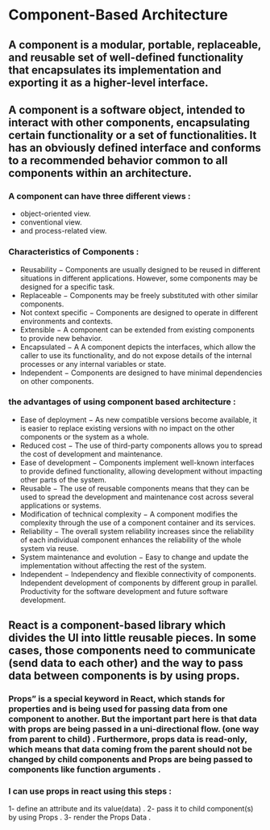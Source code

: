 # Component-Based Architecture
## A component is a modular, portable, replaceable, and reusable set of well-defined functionality that encapsulates its implementation and exporting it as a higher-level interface.
## A component is a software object, intended to interact with other components, encapsulating certain functionality or a set of functionalities. It has an obviously defined interface and conforms to a recommended behavior common to all components within an architecture.
### A component can have three different views :

+ object-oriented view.
+ conventional view.
+ and process-related view.

### Characteristics of Components :

+ Reusability − Components are usually designed to be reused in different situations in different applications. However, some components may be designed for a specific task.
+ Replaceable − Components may be freely substituted with other similar components.
+ Not context specific − Components are designed to operate in different environments and contexts.
+ Extensible − A component can be extended from existing components to provide new behavior.
+ Encapsulated − A A component depicts the interfaces, which allow the caller to use its functionality, and do not expose details of the internal processes or any internal variables or state.
+ Independent − Components are designed to have minimal dependencies on other components.

### the advantages of using component based architecture :

+ Ease of deployment − As new compatible versions become available, it is easier to replace existing versions with no impact on the other components or the system as a whole.
+ Reduced cost − The use of third-party components allows you to spread the cost of development and maintenance.
+ Ease of development − Components implement well-known interfaces to provide defined functionality, allowing development without impacting other parts of the system.
+ Reusable − The use of reusable components means that they can be used to spread the development and maintenance cost across several applications or systems.
+ Modification of technical complexity − A component modifies the complexity through the use of a component container and its services.
+ Reliability − The overall system reliability increases since the reliability of each individual component enhances the reliability of the whole system via reuse.
+ System maintenance and evolution − Easy to change and update the implementation without affecting the rest of the system.
+ Independent − Independency and flexible connectivity of components. Independent development of components by different group in parallel. Productivity for the software development and future software development.

## React is a component-based library which divides the UI into little reusable pieces. In some cases, those components need to communicate (send data to each other) and the way to pass data between components is by using props.

### Props” is a special keyword in React, which stands for properties and is being used for passing data from one component to another. But the important part here is that data with props are being passed in a uni-directional flow. (one way from parent to child) . Furthermore, props data is read-only, which means that data coming from the parent should not be changed by child components and Props are being passed to components like function arguments .

### I can use props in react using this steps :
1- define an attribute and its value(data) .
2- pass it to child component(s) by using Props .
3- render the Props Data .
